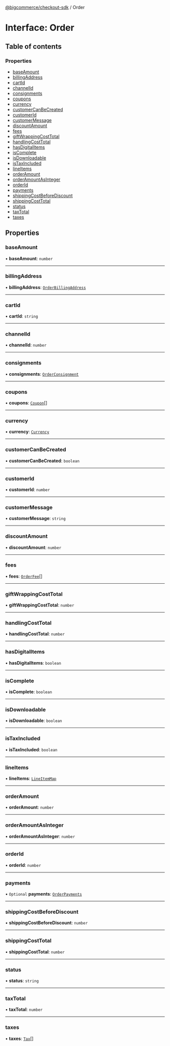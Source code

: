 [@bigcommerce/checkout-sdk](../README.md) / Order

# Interface: Order

## Table of contents

### Properties

- [baseAmount](Order.md#baseamount)
- [billingAddress](Order.md#billingaddress)
- [cartId](Order.md#cartid)
- [channelId](Order.md#channelid)
- [consignments](Order.md#consignments)
- [coupons](Order.md#coupons)
- [currency](Order.md#currency)
- [customerCanBeCreated](Order.md#customercanbecreated)
- [customerId](Order.md#customerid)
- [customerMessage](Order.md#customermessage)
- [discountAmount](Order.md#discountamount)
- [fees](Order.md#fees)
- [giftWrappingCostTotal](Order.md#giftwrappingcosttotal)
- [handlingCostTotal](Order.md#handlingcosttotal)
- [hasDigitalItems](Order.md#hasdigitalitems)
- [isComplete](Order.md#iscomplete)
- [isDownloadable](Order.md#isdownloadable)
- [isTaxIncluded](Order.md#istaxincluded)
- [lineItems](Order.md#lineitems)
- [orderAmount](Order.md#orderamount)
- [orderAmountAsInteger](Order.md#orderamountasinteger)
- [orderId](Order.md#orderid)
- [payments](Order.md#payments)
- [shippingCostBeforeDiscount](Order.md#shippingcostbeforediscount)
- [shippingCostTotal](Order.md#shippingcosttotal)
- [status](Order.md#status)
- [taxTotal](Order.md#taxtotal)
- [taxes](Order.md#taxes)

## Properties

### baseAmount

• **baseAmount**: `number`

___

### billingAddress

• **billingAddress**: [`OrderBillingAddress`](OrderBillingAddress.md)

___

### cartId

• **cartId**: `string`

___

### channelId

• **channelId**: `number`

___

### consignments

• **consignments**: [`OrderConsignment`](OrderConsignment.md)

___

### coupons

• **coupons**: [`Coupon`](Coupon.md)[]

___

### currency

• **currency**: [`Currency`](Currency.md)

___

### customerCanBeCreated

• **customerCanBeCreated**: `boolean`

___

### customerId

• **customerId**: `number`

___

### customerMessage

• **customerMessage**: `string`

___

### discountAmount

• **discountAmount**: `number`

___

### fees

• **fees**: [`OrderFee`](OrderFee.md)[]

___

### giftWrappingCostTotal

• **giftWrappingCostTotal**: `number`

___

### handlingCostTotal

• **handlingCostTotal**: `number`

___

### hasDigitalItems

• **hasDigitalItems**: `boolean`

___

### isComplete

• **isComplete**: `boolean`

___

### isDownloadable

• **isDownloadable**: `boolean`

___

### isTaxIncluded

• **isTaxIncluded**: `boolean`

___

### lineItems

• **lineItems**: [`LineItemMap`](LineItemMap.md)

___

### orderAmount

• **orderAmount**: `number`

___

### orderAmountAsInteger

• **orderAmountAsInteger**: `number`

___

### orderId

• **orderId**: `number`

___

### payments

• `Optional` **payments**: [`OrderPayments`](../README.md#orderpayments)

___

### shippingCostBeforeDiscount

• **shippingCostBeforeDiscount**: `number`

___

### shippingCostTotal

• **shippingCostTotal**: `number`

___

### status

• **status**: `string`

___

### taxTotal

• **taxTotal**: `number`

___

### taxes

• **taxes**: [`Tax`](Tax.md)[]
